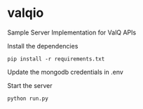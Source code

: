 # valqio
Sample Server Implementation for ValQ APIs

Install the dependencies

`pip install -r requirements.txt`

Update the mongodb credentials in .env

Start the server

`python run.py`
